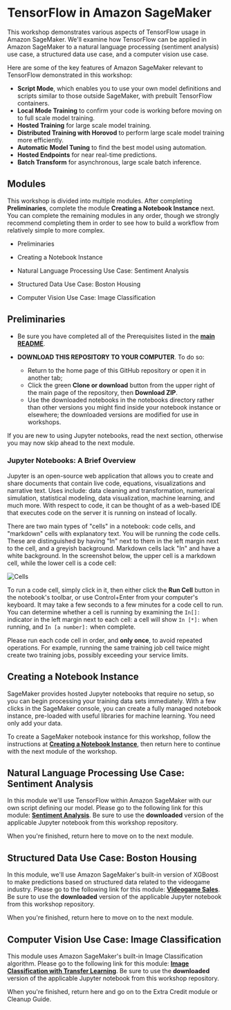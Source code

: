 # TensorFlow in Amazon SageMaker

This workshop demonstrates various aspects of TensorFlow usage in Amazon SageMaker.  We'll examine how TensorFlow can be applied in Amazon SageMaker to a natural language processing (sentiment analysis) use case, a structured data use case, and a computer vision use case.  

Here are some of the key features of Amazon SageMaker relevant to TensorFlow demonstrated in this workshop:

- **Script Mode**, which enables you to use your own model definitions and scripts similar to those outside SageMaker, with prebuilt TensorFlow containers.
- **Local Mode Training** to confirm your code is working before moving on to full scale model training.
- **Hosted Training** for large scale model training.
- **Distributed Training with Horovod** to perform large scale model training more efficiently.
- **Automatic Model Tuning** to find the best model using automation.
- **Hosted Endpoints** for near real-time predictions.
- **Batch Transform** for asynchronous, large scale batch inference.


## Modules

This workshop is divided into multiple modules. After completing **Preliminaries**, complete the module **Creating a Notebook Instance** next.  You can complete the remaining modules in any order, though we strongly recommend completing them in order to see how to build a workflow from relatively simple to more complex. 

- Preliminaries

- Creating a Notebook Instance

- Natural Language Processing Use Case:  Sentiment Analysis 

- Structured Data Use Case:  Boston Housing 

- Computer Vision Use Case:  Image Classification  


## Preliminaries

- Be sure you have completed all of the Prerequisites listed in the [**main README**](../README.md). 

- **DOWNLOAD THIS REPOSITORY TO YOUR COMPUTER**. To do so:
  - Return to the home page of this GitHub repository or open it in another tab;
  - Click the green **Clone or download** button from the upper right of the main page of the repository, then **Download ZIP**.
  - Use the downloaded notebooks in the notebooks directory rather than other versions you might find inside your notebook instance or elsewhere; the downloaded versions are modified for use in workshops.  

If you are new to using Jupyter notebooks, read the next section, otherwise you may now skip ahead to the next module.


### Jupyter Notebooks:  A Brief Overview

Jupyter is an open-source web application that allows you to create and share documents that contain live code, equations, visualizations and narrative text. Uses include: data cleaning and transformation, numerical simulation, statistical modeling, data visualization, machine learning, and much more. With respect to code, it can be thought of as a web-based IDE that executes code on the server it is running on instead of locally. 

There are two main types of "cells" in a notebook:  code cells, and "markdown" cells with explanatory text. You will be running the code cells.  These are distinguished by having "In" next to them in the left margin next to the cell, and a greyish background.  Markdown cells lack "In" and have a white background. In the screenshot below, the upper cell is a markdown cell, while the lower cell is a code cell:

![Cells](../images/cells.png)

To run a code cell, simply click in it, then either click the **Run Cell** button in the notebook's toolbar, or use Control+Enter from your computer's keyboard. It may take a few seconds to a few minutes for a code cell to run. You can determine whether a cell is running by examining the `In[]:` indicator in the left margin next to each cell:  a cell will show `In [*]:` when running, and `In [a number]:` when complete.

Please run each code cell in order, and **only once**, to avoid repeated operations.  For example, running the same training job cell twice might create two training jobs, possibly exceeding your service limits.


## Creating a Notebook Instance

SageMaker provides hosted Jupyter notebooks that require no setup, so you can begin processing your training data sets immediately. With a few clicks in the SageMaker console, you can create a fully managed notebook instance, pre-loaded with useful libraries for machine learning. You need only add your data.

To create a SageMaker notebook instance for this workshop, follow the instructions at [**Creating a Notebook Instance**](../NotebookCreation), then return here to continue with the next module of the workshop.


## Natural Language Processing Use Case:  Sentiment Analysis  

In this module we'll use TensorFlow within Amazon SageMaker with our own script defining our model.  Please go to the following link for this module:  [**Sentiment Analysis**](../modules/Sentiment_Analysis.md).  Be sure to use the **downloaded** version of the applicable Jupyter notebook from this workshop repository.  

When you're finished, return here to move on to the next module.  


## Structured Data Use Case:  Boston Housing

In this module, we'll use Amazon SageMaker's built-in version of XGBoost to make predictions based on structured data related to the videogame industry.  Please go to the following link for this module:  [**Videogame Sales**](../modules/Video_Game_Sales.md).  Be sure to use the **downloaded** version of the applicable Jupyter notebook from this workshop repository.  

When you're finished, return here to move on to the next module.  


## Computer Vision Use Case:  Image Classification

This module uses Amazon SageMaker's built-in Image Classification algorithm.  Please go to the following link for this module:  [**Image Classification with Transfer Learning**](../modules/Image_Classification_Transfer_Learning.md).  Be sure to use the **downloaded** version of the applicable Jupyter notebook from this workshop repository.  

When you're finished, return here and go on to the Extra Credit module or Cleanup Guide.  



